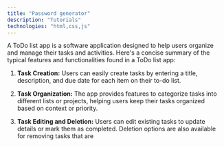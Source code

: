 ```yaml
---
title: "Password generator"
description: "Tutorials"
technologies: "html,css,js"
---
```


A ToDo list app is a software application designed to help users organize and manage their tasks and activities. Here's a concise summary of the typical features and functionalities found in a ToDo list app:

1. **Task Creation:** Users can easily create tasks by entering a title, description, and due date for each item on their to-do list.

2. **Task Organization:** The app provides features to categorize tasks into different lists or projects, helping users keep their tasks organized based on context or priority.

3. **Task Editing and Deletion:** Users can edit existing tasks to update details or mark them as completed. Deletion options are also available for removing tasks that are